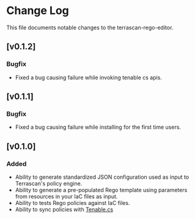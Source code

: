 # Change Log

This file documents notable changes to the terrascan-rego-editor.

## [v0.1.2]
### Bugfix
- Fixed a bug causing failure while invoking tenable cs apis.

## [v0.1.1]
### Bugfix
- Fixed a bug causing failure while installing for the first time users.

## [v0.1.0]
### Added
- Ability to generate standardized JSON configuration used as input to Terrascan's policy engine.
- Ability to generate a pre-populated Rego template using parameters from resources in your IaC files as input.
- Ability to tests Rego policies against IaC files.
- Ability to sync policies with [Tenable.cs](https://www.tenable.com/products/tenable-cs)
